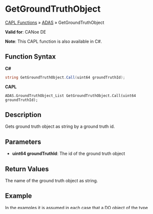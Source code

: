 # GetGroundTruthObject

[CAPL Functions](../../CAPLfunctions.md) » [ADAS](../CAPLfunctionsADASOverview.md) » GetGroundTruthObject

**Valid for**: CANoe DE

**Note**: This CAPL function is also available in C#.

## Function Syntax

**C#**

```csharp
string GetGroundTruthObject.Call(uint64 groundTruthId);
```

**CAPL**

```capl
ADAS.GroundTruthObject_List GetGroundTruthObject.Call(uint64 groundTruthId);
```

## Description

Gets ground truth object as string by a ground truth id.

## Parameters

- **uint64 groundTruthId**: The id of the ground truth object

## Return Values

The name of the ground truth object as string.

## Example

In the examples it is assumed in each case that a DO object of the type IGroundTruthAccess was created.

### CAPL

```capl
char groundTruthObjName [100];
memcpy(groundTruthObjName, GroundTruthAccess.GetGroundTruthObject.Call(5), elCount(GroundTruthAccess.GetGroundTruthObject.Call(5));
```

### C#

```csharp
string groundTruthObjectName = GroundTruthAccess.GetGroundTruthObject.Call(42);
// The Ground Truth object (IEnvironmentObject) can be retrieved from DORegistry-interface
_ADAS.DataModel.IEnvironmentObject envObject = DORegistry.LookupDistributedObject<_ADAS.DataModel.IEnvironmentObject>(groundTruthObject, "ADAS");
```
